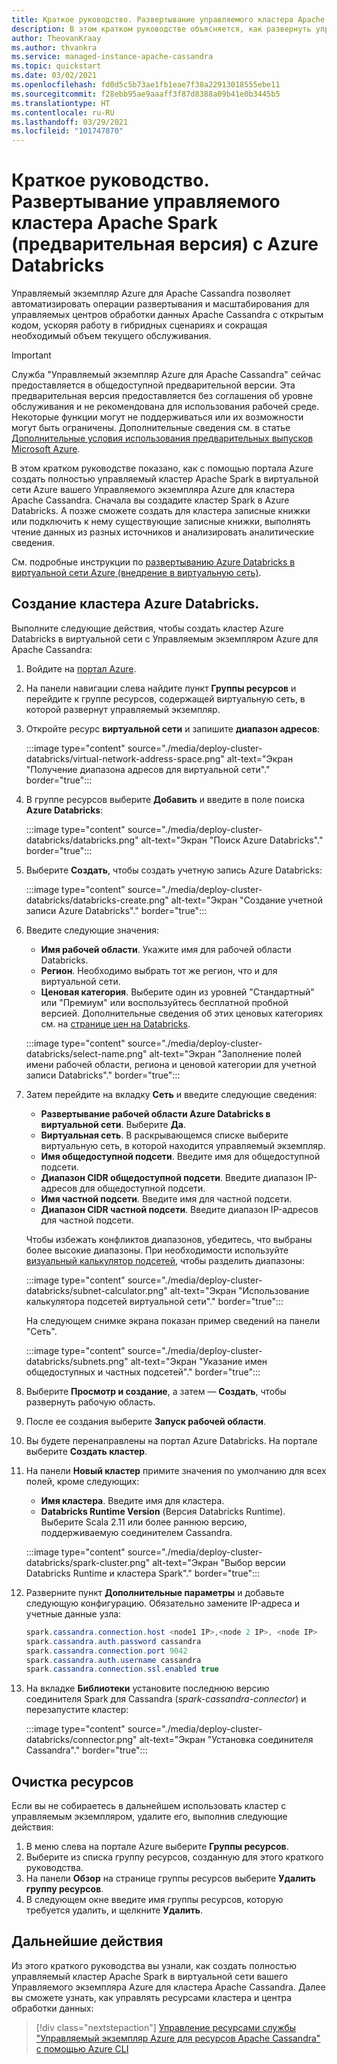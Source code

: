 ```yaml
---
title: Краткое руководство. Развертывание управляемого кластера Apache Spark с Azure Databricks
description: В этом кратком руководстве объясняется, как развернуть управляемый кластер Apache Spark с Azure Databricks с помощью портала Azure.
author: TheovanKraay
ms.author: thvankra
ms.service: managed-instance-apache-cassandra
ms.topic: quickstart
ms.date: 03/02/2021
ms.openlocfilehash: fd0d5c5b73ae1fb1eae7f38a22913018555ebe11
ms.sourcegitcommit: f28ebb95ae9aaaff3f87d8388a09b41e0b3445b5
ms.translationtype: HT
ms.contentlocale: ru-RU
ms.lasthandoff: 03/29/2021
ms.locfileid: "101747870"
---
```

# <a name="quickstart-deploy-a-managed-apache-spark-cluster-preview-with-azure-databricks"></a>Краткое руководство. Развертывание управляемого кластера Apache Spark (предварительная версия) с Azure Databricks

Управляемый экземпляр Azure для Apache Cassandra позволяет автоматизировать операции развертывания и масштабирования для управляемых центров обработки данных Apache Cassandra с открытым кодом, ускоряя работу в гибридных сценариях и сокращая необходимый объем текущего обслуживания.

> [!IMPORTANT]
> Служба "Управляемый экземпляр Azure для Apache Cassandra" сейчас предоставляется в общедоступной предварительной версии.
> Эта предварительная версия предоставляется без соглашения об уровне обслуживания и не рекомендована для использования рабочей среде. Некоторые функции могут не поддерживаться или их возможности могут быть ограничены.
> Дополнительные сведения см. в статье [Дополнительные условия использования предварительных выпусков Microsoft Azure](https://azure.microsoft.com/support/legal/preview-supplemental-terms/).

В этом кратком руководстве показано, как с помощью портала Azure создать полностью управляемый кластер Apache Spark в виртуальной сети Azure вашего Управляемого экземпляра Azure для кластера Apache Cassandra. Сначала вы создадите кластер Spark в Azure Databricks. А позже сможете создать для кластера записные книжки или подключить к нему существующие записные книжки, выполнять чтение данных из разных источников и анализировать аналитические сведения.

См. подробные инструкции по [развертыванию Azure Databricks в виртуальной сети Azure (внедрение в виртуальную сеть)](/azure/databricks/administration-guide/cloud-configurations/azure/vnet-inject).

## <a name="create-an-azure-databricks-cluster"></a>Создание кластера Azure Databricks.

Выполните следующие действия, чтобы создать кластер Azure Databricks в виртуальной сети с Управляемым экземпляром Azure для Apache Cassandra:

1. Войдите на [портал Azure](https://portal.azure.com/).

1. На панели навигации слева найдите пункт **Группы ресурсов** и перейдите к группе ресурсов, содержащей виртуальную сеть, в которой развернут управляемый экземпляр.

1. Откройте ресурс **виртуальной сети** и запишите **диапазон адресов**:

    :::image type="content" source="./media/deploy-cluster-databricks/virtual-network-address-space.png" alt-text="Экран &quot;Получение диапазона адресов для виртуальной сети&quot;." border="true":::

1. В группе ресурсов выберите **Добавить** и введите в поле поиска **Azure Databricks**:

    :::image type="content" source="./media/deploy-cluster-databricks/databricks.png" alt-text="Экран &quot;Поиск Azure Databricks&quot;." border="true":::

1. Выберите **Создать**, чтобы создать учетную запись Azure Databricks:

    :::image type="content" source="./media/deploy-cluster-databricks/databricks-create.png" alt-text="Экран &quot;Создание учетной записи Azure Databricks&quot;." border="true":::

1. Введите следующие значения:

   * **Имя рабочей области**. Укажите имя для рабочей области Databricks.
   * **Регион**. Необходимо выбрать тот же регион, что и для виртуальной сети.
   * **Ценовая категория**. Выберите один из уровней "Стандартный" или "Премиум" или воспользуйтесь бесплатной пробной версией. Дополнительные сведения об этих ценовых категориях см. на [странице цен на Databricks](https://azure.microsoft.com/pricing/details/databricks/).

    :::image type="content" source="./media/deploy-cluster-databricks/select-name.png" alt-text="Экран &quot;Заполнение полей имени рабочей области, региона и ценовой категории для учетной записи Databricks&quot;." border="true":::

1. Затем перейдите на вкладку **Сеть** и введите следующие сведения:

   * **Развертывание рабочей области Azure Databricks в виртуальной сети**. Выберите **Да**.
   * **Виртуальная сеть**. В раскрывающемся списке выберите виртуальную сеть, в которой находится управляемый экземпляр.
   * **Имя общедоступной подсети**. Введите имя для общедоступной подсети.
   * **Диапазон CIDR общедоступной подсети**. Введите диапазон IP-адресов для общедоступной подсети.
   * **Имя частной подсети**. Введите имя для частной подсети.
   * **Диапазон CIDR частной подсети**. Введите диапазон IP-адресов для частной подсети.

   Чтобы избежать конфликтов диапазонов, убедитесь, что выбраны более высокие диапазоны. При необходимости используйте [визуальный калькулятор подсетей](https://www.fryguy.net/wp-content/tools/subnets.html), чтобы разделить диапазоны:

   :::image type="content" source="./media/deploy-cluster-databricks/subnet-calculator.png" alt-text="Экран &quot;Использование калькулятора подсетей виртуальной сети&quot;." border="true":::

   На следующем снимке экрана показан пример сведений на панели "Сеть".

   :::image type="content" source="./media/deploy-cluster-databricks/subnets.png" alt-text="Экран &quot;Указание имен общедоступных и частных подсетей&quot;." border="true":::

1. Выберите **Просмотр и создание**, а затем — **Создать**, чтобы развернуть рабочую область.

1. После ее создания выберите **Запуск рабочей области**.

1. Вы будете перенаправлены на портал Azure Databricks. На портале выберите **Создать кластер**.

1. На панели **Новый кластер** примите значения по умолчанию для всех полей, кроме следующих:

   * **Имя кластера**. Введите имя для кластера.
   * **Databricks Runtime Version** (Версия Databricks Runtime). Выберите Scala 2.11 или более раннюю версию, поддерживаемую соединителем Cassandra.

    :::image type="content" source="./media/deploy-cluster-databricks/spark-cluster.png" alt-text="Экран &quot;Выбор версии Databricks Runtime и кластера Spark&quot;." border="true":::

1. Разверните пункт **Дополнительные параметры** и добавьте следующую конфигурацию. Обязательно замените IP-адреса и учетные данные узла:

    ```java
    spark.cassandra.connection.host <node1 IP>,<node 2 IP>, <node IP>
    spark.cassandra.auth.password cassandra
    spark.cassandra.connection.port 9042
    spark.cassandra.auth.username cassandra
    spark.cassandra.connection.ssl.enabled true
    ```

1. На вкладке **Библиотеки** установите последнюю версию соединителя Spark для Cassandra (*spark-cassandra-connector*) и перезапустите кластер:

    :::image type="content" source="./media/deploy-cluster-databricks/connector.png" alt-text="Экран &quot;Установка соединителя Cassandra&quot;." border="true":::

## <a name="clean-up-resources"></a>Очистка ресурсов

Если вы не собираетесь в дальнейшем использовать кластер с управляемым экземпляром, удалите его, выполнив следующие действия:

1. В меню слева на портале Azure выберите **Группы ресурсов**.
1. Выберите из списка группу ресурсов, созданную для этого краткого руководства.
1. На панели **Обзор** на странице группы ресурсов выберите **Удалить группу ресурсов**.
3. В следующем окне введите имя группы ресурсов, которую требуется удалить, и щелкните **Удалить**.

## <a name="next-steps"></a>Дальнейшие действия

Из этого краткого руководства вы узнали, как создать полностью управляемый кластер Apache Spark в виртуальной сети вашего Управляемого экземпляра Azure для кластера Apache Cassandra. Далее вы сможете узнать, как управлять ресурсами кластера и центра обработки данных: 

> [!div class="nextstepaction"]
> [Управление ресурсами службы "Управляемый экземпляр Azure для ресурсов Apache Cassandra" с помощью Azure CLI](manage-resources-cli.md)

